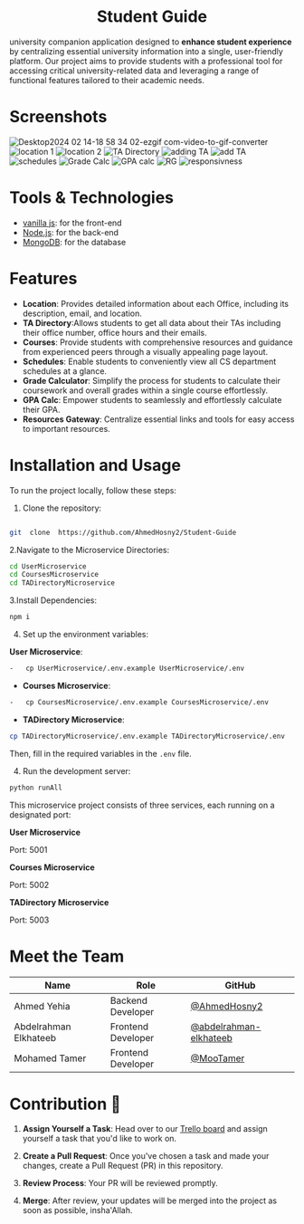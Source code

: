 <h1  align="center">
Student Guide
</h1>

university companion application designed to **enhance student experience** by centralizing essential university information into a single, user-friendly platform. Our project aims to provide students with a professional tool for accessing critical university-related data and leveraging a range of functional features tailored to their academic needs.
  


# Screenshots
![Desktop2024 02 14-18 58 34 02-ezgif com-video-to-gif-converter](https://github.com/AhmedHosny2/Student-Guide/assets/98207790/13ad54e2-754b-4c60-9c7a-41ddf1aab49e)
![location 1](https://github.com/AhmedHosny2/Student-Guide/assets/98207790/05f02777-12df-4ea6-85e6-9d86de70475c)
![location 2](https://github.com/AhmedHosny2/Student-Guide/assets/98207790/d4e357e2-b80d-4f5c-87c7-f06995e9d5e0)
![TA Directory](https://github.com/AhmedHosny2/Student-Guide/assets/98207790/6256c24a-b87d-4f5e-bd74-4275bfd13046)
![adding TA](https://github.com/AhmedHosny2/Student-Guide/assets/98207790/4e9490f6-e044-4b5f-abc3-f70b43547e38)
![add TA](https://github.com/AhmedHosny2/Student-Guide/assets/98207790/95e6b024-8a3b-4ed5-9ef0-d6b0d5ea6b7a)
![schedules](https://github.com/AhmedHosny2/Student-Guide/assets/98207790/5a53dc9a-eae6-42ae-8ad4-53d4ebdd38ff)
![Grade Calc](https://github.com/AhmedHosny2/Student-Guide/assets/98207790/cdf80fd3-d3fe-496a-9f29-64fb5520a07f)
![GPA calc](https://github.com/AhmedHosny2/Student-Guide/assets/98207790/12907d05-9c5a-495c-8b23-219cdae55805)
![RG](https://github.com/AhmedHosny2/Student-Guide/assets/98207790/465b419f-3b4b-455e-bb97-4063a8d12d6b)
![responsivness](https://github.com/AhmedHosny2/Student-Guide/assets/98207790/787ae805-d92c-4bb8-b9cb-155d75b94476)



# Tools & Technologies

-   [vanilla js](http://vanilla-js.com): for the front-end
-   [Node.js](https://nodejs.org): for the back-end
-   [MongoDB](https://mongodb.com): for the database

# Features

-  **Location**: Provides detailed information about each Office, including its description, email, and location.
-  **TA Directory**:Allows students to get all data about their TAs  including their office number, office hours and their emails.
-  **Courses**: Provide students with comprehensive resources and guidance from experienced peers through a visually appealing page layout.
- **Schedules**: Enable students to conveniently view all CS department schedules at a glance.
- **Grade Calculator**: Simplify the process for students to calculate their coursework and overall grades within a single course effortlessly.
- **GPA Calc**: Empower students to seamlessly and effortlessly calculate their GPA.
- **Resources Gateway**: Centralize essential links and tools for easy access to important resources.

# Installation and Usage

  

To run the project locally, follow these steps:

  

1. Clone the repository:

  

```bash

git  clone  https://github.com/AhmedHosny2/Student-Guide

```

  

2.Navigate to the Microservice Directories:

  

```bash
cd UserMicroservice
cd CoursesMicroservice
cd TADirectoryMicroservice

```
3.Install Dependencies:

```bash
npm i
```


4. Set up the environment variables:

  **User Microservice**:

```bash
-   cp UserMicroservice/.env.example UserMicroservice/.env 
```
-   **Courses Microservice**:
    
```bash
-   cp CoursesMicroservice/.env.example CoursesMicroservice/.env
```    
-   **TADirectory Microservice**:
     
```bash
cp TADirectoryMicroservice/.env.example TADirectoryMicroservice/.env
```

  

Then, fill in the required variables in the `.env` file.

  

4. Run the development server:

  

```bash
python runAll
```

  


This microservice project consists of three services, each running on a designated port:

  

**User Microservice**

Port: 5001

  

**Courses Microservice**

Port: 5002

  

**TADirectory Microservice**

Port: 5003



  # Meet the Team

  

| Name                  | Role                | GitHub                                             |
|-----------------------|---------------------|-----------------------------------------------------|
| Ahmed Yehia           | Backend Developer   | [@AhmedHosny2](https://github.com/AhmedHosny2)     |
| Abdelrahman Elkhateeb| Frontend Developer  | [@abdelrahman-elkhateeb](https://github.com/abdelrahman-elkhateeb) |
| Mohamed Tamer         | Frontend Developer  | [@MooTamer](https://github.com/MooTamer)           |




# Contribution 👀

1. **Assign Yourself a Task**: Head over to our [Trello board](https://trello.com/invite/b/ezMbfDl0/ATTId2130ade5328a5ca8751d4e40f69ac0e033F1DCF/student-guide) and assign yourself a task that you'd like to work on.

2. **Create a Pull Request**: Once you've chosen a task and made your changes, create a Pull Request (PR) in this repository.

3. **Review Process**: Your PR will be reviewed promptly.
4. **Merge**: After review, your updates will be merged into the project as soon as possible, insha'Allah.
